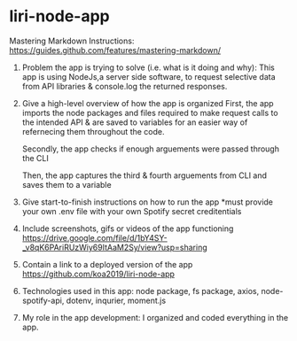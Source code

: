 # liri-node-app
Mastering Markdown Instructions: 
https://guides.github.com/features/mastering-markdown/

1. Problem the app is trying to solve (i.e. what is it doing and why):
    This app is using NodeJs,a server side software, to request selective data from API libraries & console.log the returned responses.

2. Give a high-level overview of how the app is organized
    First, the app imports the node packages and files required to make request calls to the intended API & are saved to variables for an easier way of refernecing them throughout the code. 

    Secondly, the app checks if enough arguements were passed through the CLI

    Then, the app captures the third & fourth arguements from CLI and saves them to a variable

    

3. Give start-to-finish instructions on how to run the app
    *must provide your own .env file with your own Spotify secret creditentials

4. Include screenshots, gifs or videos of the app functioning
    https://drive.google.com/file/d/1bY4SY-_v8qK6PAriRUzWiy69ItAaM2Sy/view?usp=sharing

5. Contain a link to a deployed version of the app
    https://github.com/koa2019/liri-node-app

6. Technologies used in this app:
    node package,
    fs package,
    axios,
    node-spotify-api,
    dotenv,
    inqurier, 
    moment.js

7. My role in the app development:
    I organized and coded everything in the app.